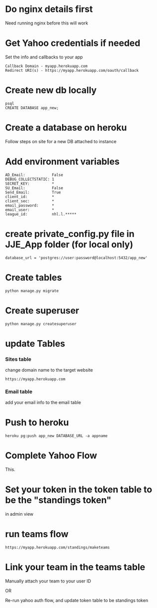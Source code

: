 # Do nginx details first

Need running nginx before this will work


# Get Yahoo credentials if needed

Set the info and callbacks to your app

    Callback Domain - myapp.herokuapp.com
    Redirect URI(s) - https://myapp.herokuapp.com/oauth/callback
    

# Create new db locally

    psql
    CREATE DATABASE app_new;
    
# Create a database on heroku

Follow steps on site for a new DB attached to instance

# Add environment variables

    AD_Email:            False
    DEBUG_COLLECTSTATIC: 1
    SECRET_KEY:          *
    SU_Email:            False
    Send_Email:          True
    client_id:           *
    client_sec:          *
    email_password:      *
    email_user:          *
    league_id:           nhl.l.*****

# create private_config.py file in JJE_App folder (for local only)

    database_url = 'postgres://user:password@localhost:5432/app_new'

# Create tables

    python manage.py migrate
    
# Create superuser

    python manage.py createsuperuser
    
# update Tables

### Sites table

change domain name to the target website 
    
    https://myapp.herokuapp.com
    
### Email table

add your email info to the email table

# Push to heroku

    heroku pg:push app_new DATABASE_URL -a appname
    
# Complete Yahoo Flow

This.

# Set your token in the token table to be the "standings token"

in admin view

# run teams flow

    https://myapp.herokuapp.com/standings/maketeams
    
# Link your team in the teams table

Manually attach your team to your user ID

OR 

Re-run yahoo auth flow, and update token table to be standings token

